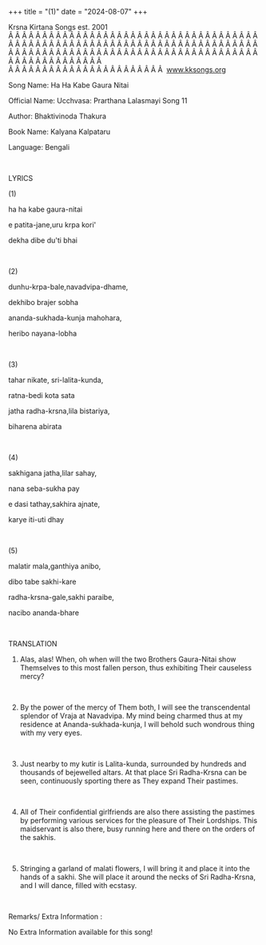 +++ 
title = "(1)"
date = "2024-08-07"
+++

Krsna Kirtana Songs est. 2001
Â Â Â Â Â Â Â Â Â Â Â Â Â Â Â Â Â Â Â Â Â Â Â Â Â Â Â Â Â Â Â Â Â Â Â Â Â Â Â Â Â Â Â Â Â Â Â Â Â Â Â Â Â Â Â Â Â Â Â Â Â Â Â Â Â Â Â Â Â Â Â Â Â Â Â Â Â Â Â Â Â Â Â Â Â Â Â Â Â Â Â Â Â Â Â Â Â Â Â Â Â Â Â Â Â Â Â Â Â Â Â Â Â Â Â Â Â Â Â Â Â Â Â Â Â  
Â Â Â Â Â Â Â Â Â Â Â Â Â Â Â Â Â Â Â Â Â Â Â  
www.kksongs.org








Song Name: Ha Ha Kabe Gaura Nitai


Official Name: Ucchvasa: Prarthana Lalasmayi Song 11


Author: 
Bhaktivinoda Thakura


Book Name: 
Kalyana Kalpataru


Language: 
Bengali


 


LYRICS


(1)


ha ha kabe gaura-nitai


e patita-jane,uru krpa
kori'


dekha dibe du'ti bhai


 


(2)


dunhu-krpa-bale,navadvipa-dhame,


dekhibo brajer sobha


ananda-sukhada-kunja
mahohara,


heribo nayana-lobha


 


(3)


tahar nikate,
sri-lalita-kunda,


ratna-bedi 
kota
 sata


jatha radha-krsna,lila
bistariya,


biharena abirata


 


(4)


sakhigana jatha,lilar
sahay,


nana seba-sukha pay


e dasi tathay,sakhira
ajnate,


karye iti-uti dhay


 


(5)


malatir mala,ganthiya
anibo,


dibo tabe sakhi-kare


radha-krsna-gale,sakhi
paraibe,


nacibo ananda-bhare


 


TRANSLATION


1) Alas, alas! When, oh
when will the two Brothers Gaura-Nitai show Themselves to this most fallen
person, thus exhibiting Their causeless mercy?


 


2) By the power of the mercy
of Them both, I will see the transcendental splendor of Vraja at Navadvipa. My
mind being charmed thus at my residence at Ananda-sukhada-kunja, I will behold
such wondrous thing with my very eyes.


 


3) Just nearby to my kutir
is Lalita-kunda, surrounded by hundreds and thousands of bejewelled altars. At
that place Sri Radha-Krsna can be seen, continuously sporting there as They
expand Their pastimes.


 


4) All of Their
confidential girlfriends are also there assisting the pastimes by performing
various services for the pleasure of Their Lordships. This maidservant is also
there, busy running here and there on the orders of the sakhis.


 


5) Stringing a garland of
malati flowers, I will bring it and place it into the hands of a sakhi. She
will place it around the necks of Sri Radha-Krsna, and I will dance, filled
with ecstasy.


 


Remarks/ Extra Information
: 


No
Extra Information available for this song!